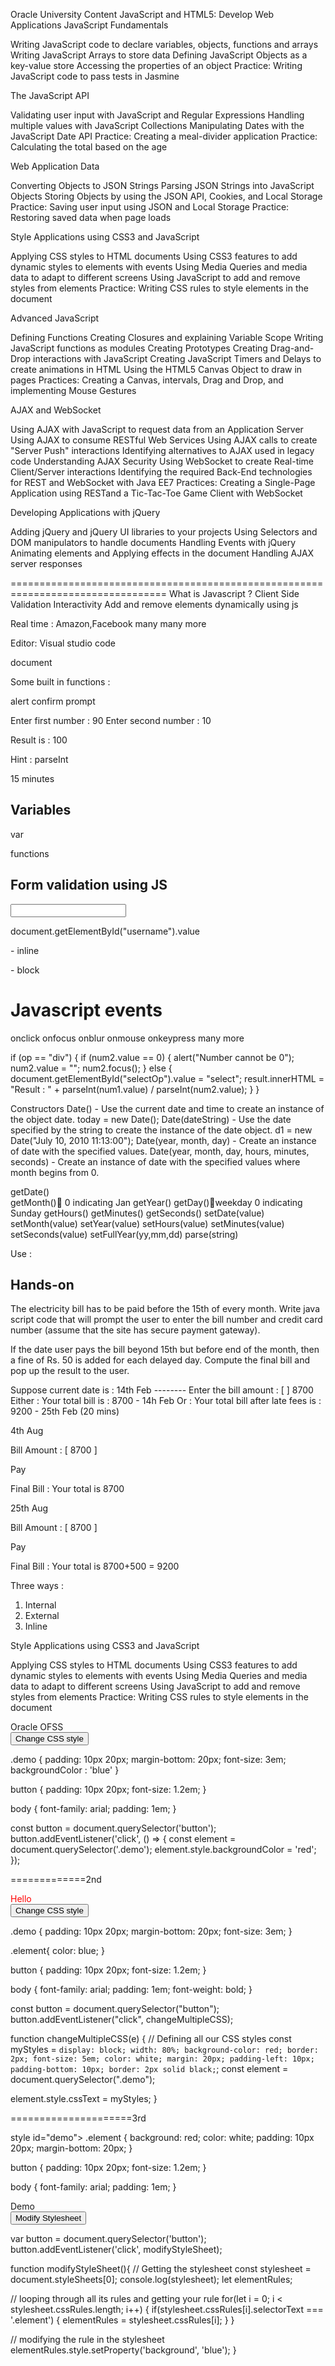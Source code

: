 Oracle University Content
JavaScript and HTML5: Develop Web Applications
JavaScript Fundamentals

Writing JavaScript code to declare variables, objects, functions and arrays
Writing JavaScript Arrays to store data
Defining JavaScript Objects as a key-value store
Accessing the properties of an object
Practice: Writing JavaScript code to pass tests in Jasmine


The JavaScript API

Validating user input with JavaScript and Regular Expressions
Handling multiple values with JavaScript Collections
Manipulating Dates with the JavaScript Date API
Practice: Creating a meal-divider application
Practice: Calculating the total based on the age

Web Application Data

Converting Objects to JSON Strings
Parsing JSON Strings into JavaScript Objects
Storing Objects by using the JSON API, Cookies, and Local Storage
Practice: Saving user input using JSON and Local Storage
Practice: Restoring saved data when page loads

Style Applications using CSS3 and JavaScript

Applying CSS styles to HTML documents
Using CSS3 features to add dynamic styles to elements with events
Using Media Queries and media data to adapt to different screens
Using JavaScript to add and remove styles from elements
Practice: Writing CSS rules to style elements in the document

Advanced JavaScript

Defining Functions
Creating Closures and explaining Variable Scope
Writing JavaScript functions as modules
Creating Prototypes
Creating Drag-and-Drop interactions with JavaScript
Creating JavaScript Timers and Delays to create animations in HTML
Using the HTML5 Canvas Object to draw in pages
Practices: Creating a Canvas, intervals, Drag and Drop, and implementing Mouse Gestures

AJAX and WebSocket

Using AJAX with JavaScript to request data from an Application Server
Using AJAX to consume RESTful Web Services
Using AJAX calls to create "Server Push" interactions
Identifying alternatives to AJAX used in legacy code
Understanding AJAX Security
Using WebSocket to create Real-time Client/Server interactions
Identifying the required Back-End technologies for REST and WebSocket with Java EE7
Practices: Creating a Single-Page Application using RESTand a Tic-Tac-Toe Game Client with WebSocket

Developing Applications with jQuery

Adding jQuery and jQuery UI libraries to your projects
Using Selectors and DOM manipulators to handle documents
Handling Events with jQuery
Animating elements and Applying effects in the document
Handling AJAX server responses

=================================================================================
What is Javascript ?
Client Side Validation
Interactivity
Add and remove elements dynamically using js


Real time :  Amazon,Facebook many many more


Editor: Visual studio code 


document


Some built in functions :

alert
confirm
prompt

Enter first number : 90
Enter second number : 10

Result is : 100

Hint : parseInt

15 minutes


Variables
-----------------

var


functions 






Form validation using JS
---------------------------------
<input type="text" id="username" name="username">

document.getElementById("username").value





<span>	- inline
<div>	- block


Javascript events
===================

onclick
onfocus
onblur
onmouse
onkeypress
many more


if (op == "div") {
          if (num2.value == 0) {
            alert("Number cannot be 0");
            num2.value = "";
            num2.focus();
          } else {
            document.getElementById("selectOp").value = "select";
            result.innerHTML =
              "Result : " + parseInt(num1.value) / parseInt(num2.value);
          }
        }



























Constructors 
Date() - Use the current date and time to create an instance of the object date. 
today = new Date();
Date(dateString) - Use the date specified by the string to create the instance of the date object. 
d1 = new Date("July 10, 2010 11:13:00");
Date(year, month, day) - Create an instance of date with the specified values. 
Date(year, month, day, hours, minutes, seconds) - Create an instance of date with the specified values where month begins from 0.



getDate()  
  getMonth() 0 indicating Jan
 getYear() 
 getDay()weekday 0 indicating Sunday
 getHours() getMinutes()   getSeconds() 
setDate(value)     setMonth(value) setYear(value)     setHours(value) setMinutes(value)  setSeconds(value) setFullYear(yy,mm,dd)
parse(string)

Use : 

<html><body>
<script>
var today= new Date();		//04th Aug 2022
var lastdate=new Date();		//04th Aug 2022
lastdate.setFullYear(2022,7,31);	//31st Aug 2022
if (lastdate>today)  {
	var day = 1000 * 60 * 60 * 24;
	x=(lastdate-today)/day;
  alert("Number of days left "+x);
  }
else  {
  alert("time up and you cannot apply for interview");
  }
</script></body></html>


Hands-on
-----------------------
The electricity bill has to be paid before the 15th of every month. Write java script code that will prompt the user to enter the bill number and credit card number (assume that the site has secure payment gateway). 

If the date user pays the bill beyond 15th but before end of the month, then a fine of Rs. 50 is added for each delayed day. Compute the final bill and pop up the result to the user.

Suppose current date is : 14th Feb --------
Enter the bill amount : [ ] 8700
Either : Your total bill is : 8700	- 14h Feb 
Or : Your total bill after late fees is : 9200 	- 25th	 Feb 
(20 mins)

4th Aug

Bill Amount :	[ 8700	]

Pay

Final Bill : Your total is 8700

25th Aug

Bill Amount :	[ 8700	]

Pay

Final Bill : Your total is 8700+500 = 9200





Three ways :
1) Internal 
2) External
3) Inline





Style Applications using CSS3 and JavaScript

Applying CSS styles to HTML documents
Using CSS3 features to add dynamic styles to elements with events
Using Media Queries and media data to adapt to different screens
Using JavaScript to add and remove styles from elements
Practice: Writing CSS rules to style elements in the document



<div class="demo">Oracle OFSS</div>
<button class="add">Change CSS style</button>

.demo {
  padding: 10px 20px;
  margin-bottom: 20px;
  font-size: 3em;
  backgroundColor : 'blue'
}

button {
  padding: 10px 20px;
  font-size: 1.2em;
}

body {
  font-family: arial;
  padding: 1em;
}


const button = document.querySelector('button');
button.addEventListener('click', () => {
    const element = document.querySelector('.demo');
    element.style.backgroundColor = 'red';
});





















=============2nd


<div class="demo" style="color: red;">Hello</div>
<button class="add">Change CSS style</button>


.demo {
  padding: 10px 20px;
  margin-bottom: 20px;
  font-size: 3em;
}

.element{
    color: blue;
}

button {
  padding: 10px 20px;
  font-size: 1.2em;
}

body {
  font-family: arial;
  padding: 1em;
  font-weight: bold;
}


const button = document.querySelector("button");
button.addEventListener("click", changeMultipleCSS);

function changeMultipleCSS(e) {
  // Defining all our CSS styles
  const myStyles = `
    display: block;
    width: 80%;
    background-color: red;
    border: 2px;
    font-size: 5em;
    color: white;
    margin: 20px;
    padding-left: 10px;
    padding-bottom: 10px;
    border: 2px solid black;
  `;
  const element = document.querySelector(".demo");

  element.style.cssText = myStyles;
}



=====================3rd

style id="demo">
  .element {
    background: red;
    color: white;
    padding: 10px 20px;
    margin-bottom: 20px;
  }

  button {
    padding: 10px 20px;
    font-size: 1.2em;
  }

  body {
    font-family: arial;
    padding: 1em;
  }
</style>

<div class="element">
  Demo
</div>
<button>Modify Stylesheet</button>




var button = document.querySelector('button');
button.addEventListener('click', modifyStyleSheet);

function modifyStyleSheet(){
  // Getting the stylesheet
  const stylesheet = document.styleSheets[0];
  console.log(stylesheet);
  let elementRules;

  // looping through all its rules and getting your rule
  for(let i = 0; i < stylesheet.cssRules.length; i++) {
    if(stylesheet.cssRules[i].selectorText === '.element') {
      elementRules = stylesheet.cssRules[i];
    }
  }

  // modifying the rule in the stylesheet
  elementRules.style.setProperty('background', 'blue');
}
















